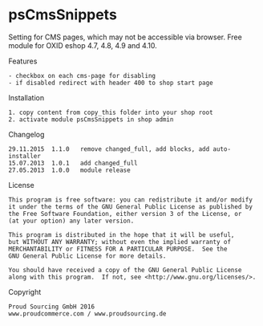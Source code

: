 psCmsSnippets
=========

Setting for CMS pages, which may not be accessible via browser.
Free module for OXID eshop 4.7, 4.8, 4.9 and 4.10.

Features

	- checkbox on each cms-page for disabling
	- if disabled redirect with header 400 to shop start page


Installation

	1. copy content from copy_this folder into your shop root
	2. activate module psCmsSnippets in shop admin


Changelog

	29.11.2015	1.1.0	remove changed_full, add blocks, add auto-installer
	15.07.2013	1.0.1	add changed_full
	27.05.2013	1.0.0	module release


License

    This program is free software: you can redistribute it and/or modify
    it under the terms of the GNU General Public License as published by
    the Free Software Foundation, either version 3 of the License, or
    (at your option) any later version.

    This program is distributed in the hope that it will be useful,
    but WITHOUT ANY WARRANTY; without even the implied warranty of
    MERCHANTABILITY or FITNESS FOR A PARTICULAR PURPOSE.  See the
    GNU General Public License for more details.

    You should have received a copy of the GNU General Public License
    along with this program.  If not, see <http://www.gnu.org/licenses/>.
    

Copyright

	Proud Sourcing GmbH 2016
	www.proudcommerce.com / www.proudsourcing.de
